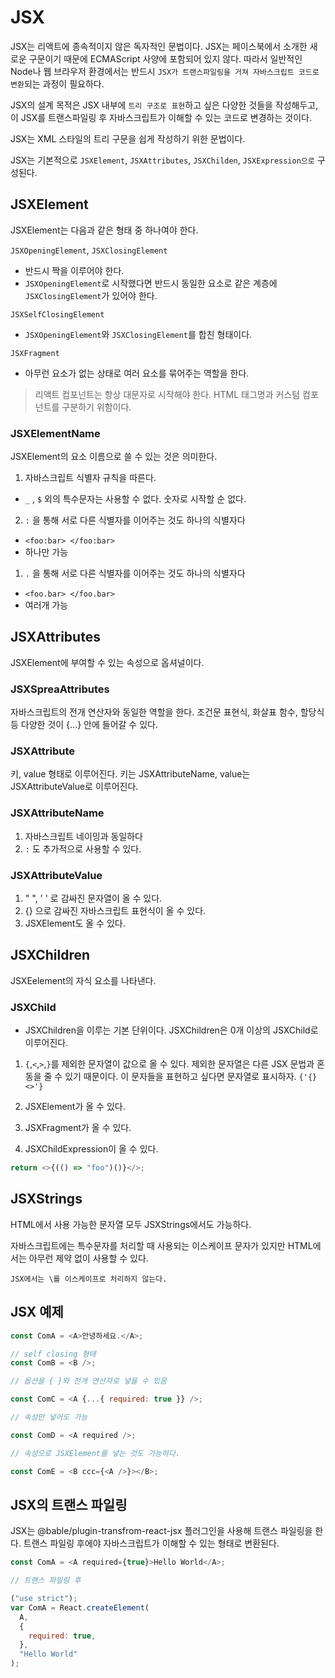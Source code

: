 # JSX

JSX는 리액트에 종속적이지 않은 독자적인 문법이다. JSX는 페이스북에서 소개한 새로운 구문이기 때문에 ECMAScript 사양에 포함되어 있지 않다. 따라서 일반적인 Node나 웹 브라우저 환경에서는 반드시 `JSX가 트랜스파일링을 거쳐 자바스크립트 코드로 변환`되는 과정이 필요하다.

JSX의 설계 목적은 JSX 내부에 `트리 구조로 표현`하고 싶은 다양한 것들을 작성해두고, 이 JSX를 트랜스파일링 후 자바스크립트가 이해할 수 있는 코드로 변경하는 것이다.

JSX는 XML 스타일의 트리 구문을 쉽게 작성하기 위한 문법이다.

JSX는 기본적으로 `JSXElement`, `JSXAttributes`, `JSXChilden`, `JSXExpression으로` 구성된다.

## JSXElement

JSXElement는 다음과 같은 형태 중 하나여야 한다.

`JSXOpeningElement`, `JSXClosingElement`

- 반드시 짝을 이루어야 한다.
- `JSXOpeningElement`로 시작했다면 반드시 동일한 요소로 같은 계층에 `JSXClosingElement`가 있어야 한다.

`JSXSelfClosingElement`

- `JSXOpeningElement`와 `JSXClosingElement`를 합친 형태이다.

`JSXFragment`

- 아무런 요소가 없는 상태로 여러 요소를 묶어주는 역할을 한다.

> 리액트 컴포넌트는 항상 대문자로 시작해야 한다. HTML 태그명과 커스텀 컴포넌트를 구분하기 위함이다.

### JSXElementName

JSXElement의 요소 이름으로 쓸 수 있는 것은 의미한다.

1. 자바스크립트 식별자 규칙을 따른다.

- `_` , `$` 외의 특수문자는 사용할 수 없다. 숫자로 시작할 순 없다.

2. `:` 을 통해 서로 다른 식별자를 이어주는 것도 하나의 식별자다

- `<foo:bar> </foo:bar>`
- 하나만 가능

1. `.` 을 통해 서로 다른 식별자를 이어주는 것도 하나의 식별자다

- `<foo.bar> </foo.bar>`
- 여러개 가능

## JSXAttributes

JSXElement에 부여할 수 있는 속성으로 옵셔널이다.

### JSXSpreaAttributes

자바스크립트의 전개 연산자와 동일한 역할을 한다. 조건문 표현식, 화살표 함수, 할당식 등 다양한 것이 {...} 안에 들어갈 수 있다.

### JSXAttribute

키, value 형태로 이루어진다. 키는 JSXAttributeName, value는 JSXAttributeValue로 이루어진다.

### JSXAttributeName

1. 자바스크립트 네이밍과 동일하다
2. `:` 도 추가적으로 사용할 수 있다.

### JSXAttributeValue

1. " ", ' ' 로 감싸진 문자열이 올 수 있다.
2. {} 으로 감싸진 자바스크립트 표현식이 올 수 있다.
3. JSXElement도 올 수 있다.

## JSXChildren

JSXEelement의 자식 요소를 나타낸다.

### JSXChild

- JSXChildren을 이루는 기본 단위이다. JSXChildren은 0개 이상의 JSXChild로 이루어진다.

1. `{`,`<`,`>`,`}`를 제외한 문자열이 값으로 올 수 있다. 제외한 문자열은 다른 JSX 문법과 혼동을 줄 수 있기 때문이다. 이 문자들을 표현하고 싶다면 문자열로 표시하자. `{'{} <>'}`

2. JSXElement가 올 수 있다.
3. JSXFragment가 올 수 있다.
4. JSXChildExpression이 올 수 있다.

```javascript
return <>{(() => "foo")()}</>;
```

## JSXStrings

HTML에서 사용 가능한 문자열 모두 JSXStrings에서도 가능하다.

자바스크립트에는 특수문자를 처리할 때 사용되는 이스케이프 문자가 있지만 HTML에서는 아무런 제약 없이 사용할 수 있다.

`JSX에서는 \를 이스케이프로 처리하지 않는다.`

## JSX 예제

```javascript
const ComA = <A>안녕하세요.</A>;

// self closing 형태
const ComB = <B />;

// 옵션을 { }와 전개 연산자로 넣을 수 있음

const ComC = <A {...{ required: true }} />;

// 속성만 넣어도 가능

const ComD = <A required />;

// 속성으로 JSXElement를 넣는 것도 가능하다.

const ComE = <B ccc={<A />}></B>;
```

## JSX의 트랜스 파일링

JSX는 @bable/plugin-transfrom-react-jsx 플러그인을 사용해 트랜스 파일링을 한다. 트랜스 파일링 후에야 자바스크립트가 이해할 수 있는 형태로 변환된다.

```javascript
const ComA = <A required={true}>Hello World</A>;

// 트랜스 파일링 후

("use strict");
var ComA = React.createElement(
  A,
  {
    required: true,
  },
  "Hello World"
);
```
